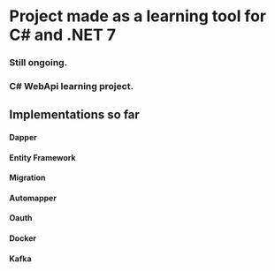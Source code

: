 # Project made as a learning tool for C# and .NET 7

### Still ongoing.
### C# WebApi learning project.

## Implementations so far
#### Dapper
#### Entity Framework
#### Migration
#### Automapper
#### Oauth
#### Docker
#### Kafka
